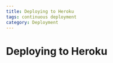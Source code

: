 ```yaml
---
title: Deploying to Heroku
tags: continuous deployment
category: Deployment
---
```


# Deploying to Heroku
